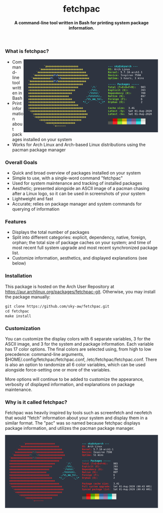 <h1 align="center">fetchpac</h1>

<h4 align="center">A command-line tool written in Bash for printing system package information.</h4>
<br>

### What is fetchpac?
<img src="./assets/showcase/showcase_01.png" alt="" align="right" height="240px">

- Command-line tool written in Bash
- Print information about packages installed on your system
- Works for Arch Linux and Arch-based Linux distributions using the pacman package manager

### Overall Goals
- Quick and broad overview of packages installed on your system
- Simple to use, with a single-word command "fetchpac"
- Used for system maintenance and tracking of installed packages
- Aesthetic; presented alongside an ASCII image of a pacman chasing after a Linux logo, so it can be used in screenshots of your system
- Lightweight and fast
- Accurate; relies on package manager and system commands for querying of information

### Features
- Displays the total number of packages
- Split into different categories: explicit, dependency, native, foreign, orphan; the total size of package caches on your system; and time of most recent full system upgrade and most recent synchronized package list.
- Customize information, aesthetics, and displayed explanations (see below)

### Installation
This package is hosted on the Arch User Repository at <a href="https://aur.archlinux.org/packages/fetchpac-git">https://aur.archlinux.org/packages/fetchpac-git</a>. Otherwise, you may install the package manually:
```
git clone https://github.com/sky-aw/fetchpac.git
cd fetchpac
make install
```

### Customization
You can customize the display colors with 6 separate variables, 3 for the ASCII image, and 3 for the system and package information. Each variable has 17 color options. The final colors are selected using, from high to low precedence: command-line arguments, $HOME/.config/fetchpac/fetchpac.conf, /etc/fetchpac/fetchpac.conf. There is also an option to randomize all 6 color variables, which can be used alongside force-setting one or more of the variables.

More options will continue to be added to customize the appearance, verbosity of displayed information, and explanations on package maintenance.

### Why is it called fetchpac?

Fetchpac was heavily inspired by tools such as screenfetch and neofetch that would "fetch" information about your system and display them in a similar format. The "pac" was so named because fetchpac displays package information, and utilizes the pacman package manager.  

<p align="center">
  <img src="./assets/showcase/showcase_02.png" alt="" height="240px">
</p>
